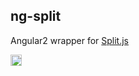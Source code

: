 ## ng-split
Angular2 wrapper for [Split.js](https://github.com/nathancahill/Split.js)

<a href="https://badge.fury.io/js/ng2-split"><img src="https://badge.fury.io/js/ng2-split.svg" alt="npm version" height="18"></a>
